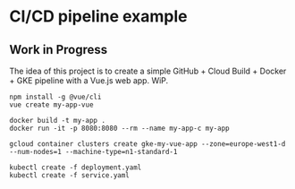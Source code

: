 # CI/CD pipeline example
## Work in Progress
The idea of this project is to create a simple GitHub + Cloud Build + Docker + GKE pipeline with a Vue.js web app. WiP.
```
npm install -g @vue/cli
vue create my-app-vue

docker build -t my-app .
docker run -it -p 8080:8080 --rm --name my-app-c my-app

gcloud container clusters create gke-my-vue-app --zone=europe-west1-d --num-nodes=1 --machine-type=n1-standard-1

kubectl create -f deployment.yaml
kubectl create -f service.yaml
```

